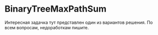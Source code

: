 # BinaryTreeMaxPathSum

Интересная задачка тут представлен один из вариантов решения.
По всем вопросам, недоработкам пишите.
